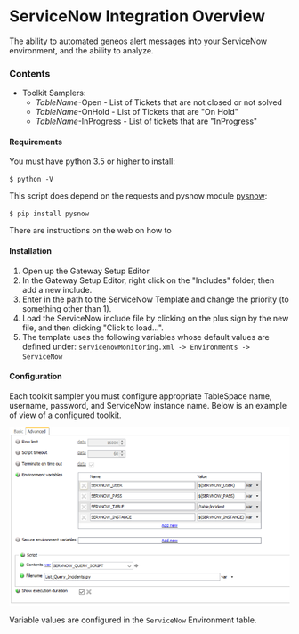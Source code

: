 # ServiceNow Integration Overview  
The ability to automated geneos alert messages into your ServiceNow environment, and the ability to analyze.


### Contents
- Toolkit Samplers:
  - *TableName*-Open - List of Tickets that are not closed or not solved
  - *TableName*-OnHold - List of Tickets that are "On Hold"
  - *TableName*-InProgress - List of tickets that are "InProgress"

#### Requirements
You must have python 3.5 or higher to install:

`$ python -V`

This script does depend on the requests and pysnow module [pysnow](https://github.com/rbw/pysnow):

`$ pip install pysnow`

There are instructions on the web on how to

#### Installation
1. Open up the Gateway Setup Editor
2. In the Gateway Setup Editor, right click on the "Includes" folder, then add a new include.
3. Enter in the path to the ServiceNow Template and change the priority (to something other than 1).
4. Load the ServiceNow include file by clicking on the plus sign by the new file, and then clicking "Click to load...".
5. The template uses the following variables whose default values are defined under:
    `servicenowMonitoring.xml -> Environments -> ServiceNow`

#### Configuration
Each toolkit sampler you must configure appropriate TableSpace name, username, password, and ServiceNow instance name. Below is an example of view of a configured toolkit.

![](doc_res/Toolkit-Config.png)

Variable values are configured in the `ServiceNow` Environment table. 
